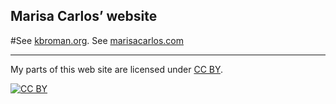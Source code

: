 ## Marisa Carlos&rsquo; website

#See [kbroman.org](http://kbroman.org).
See [marisacarlos.com](http://marisacarlos.com)

---

My parts of this web site are licensed under
[CC BY](http://creativecommons.org/licenses/by/3.0/).

[![CC BY](http://i.creativecommons.org/l/by/3.0/88x31.png)](http://creativecommons.org/licenses/by/3.0/)
